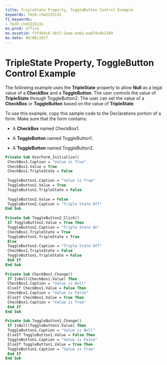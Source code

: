 ```yaml
---
title: TripleState Property, ToggleButton Control Example
keywords: fm20.chm5225131
f1_keywords:
- fm20.chm5225131
ms.prod: office
ms.assetid: f3f464c6-3bf2-2aae-ee6a-ead74c6b1289
ms.date: 06/08/2017
---
```



# TripleState Property, ToggleButton Control Example

The following example uses the  **TripleState** property to allow **Null** as a legal value of a **CheckBox** and a **ToggleButton**. The user controls the value of **TripleState** through ToggleButton2. The user can set the value of a **CheckBox** or **ToggleButton** based on the value of **TripleState**.

To use this example, copy this sample code to the Declarations portion of a form. Make sure that the form contains:




- A  **CheckBox** named CheckBox1.
    
- A  **ToggleButton** named ToggleButton1.
    
- A  **ToggleButton** named ToggleButton2.
    




```vb
Private Sub UserForm_Initialize() 
 CheckBox1.Caption = "Value is True" 
 CheckBox1.Value = True 
 CheckBox1.TripleState = False 
 
 ToggleButton1.Caption = "Value is True" 
 ToggleButton1.Value = True 
 ToggleButton1.TripleState = False 
 
 ToggleButton2.Value = False 
 ToggleButton2.Caption = "Triple State Off" 
End Sub 
 
Private Sub ToggleButton2_Click() 
 If ToggleButton2.Value = True Then 
 ToggleButton2.Caption = "Triple State On" 
 CheckBox1.TripleState = True 
 ToggleButton1.TripleState = True 
 Else 
 ToggleButton2.Caption = "Triple State Off" 
 CheckBox1.TripleState = False 
 ToggleButton1.TripleState = False 
 End If 
End Sub 
 
Private Sub CheckBox1_Change() 
 If IsNull(CheckBox1.Value) Then 
 CheckBox1.Caption = "Value is Null" 
 ElseIf CheckBox1.Value = False Then 
 CheckBox1.Caption = "Value is False" 
 ElseIf CheckBox1.Value = True Then 
 CheckBox1.Caption = "Value is True" 
 End If 
End Sub 
 
Private Sub ToggleButton1_Change() 
 If IsNull(ToggleButton1.Value) Then 
 ToggleButton1.Caption = "Value is Null" 
 ElseIf ToggleButton1.Value = False Then 
 ToggleButton1.Caption = "Value is False" 
 ElseIf ToggleButton1.Value = True Then 
 ToggleButton1.Caption = "Value is True" 
 End If 
End Sub
```


